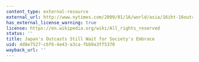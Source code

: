 ```yaml
---
content_type: external-resource
external_url: http://www.nytimes.com/2009/01/16/world/asia/16iht-16outcasts.19414604.html?pagewanted=all&gwh=767ACA71174A559CAF9D4E739FE8CDA5
has_external_license_warning: true
license: https://en.wikipedia.org/wiki/All_rights_reserved
status: ''
title: Japan's Outcasts Still Wait for Society's Embrace
uid: 4d8e7527-c6f6-4e43-a3ca-fbb9a3ff5370
wayback_url: ''
---
```


